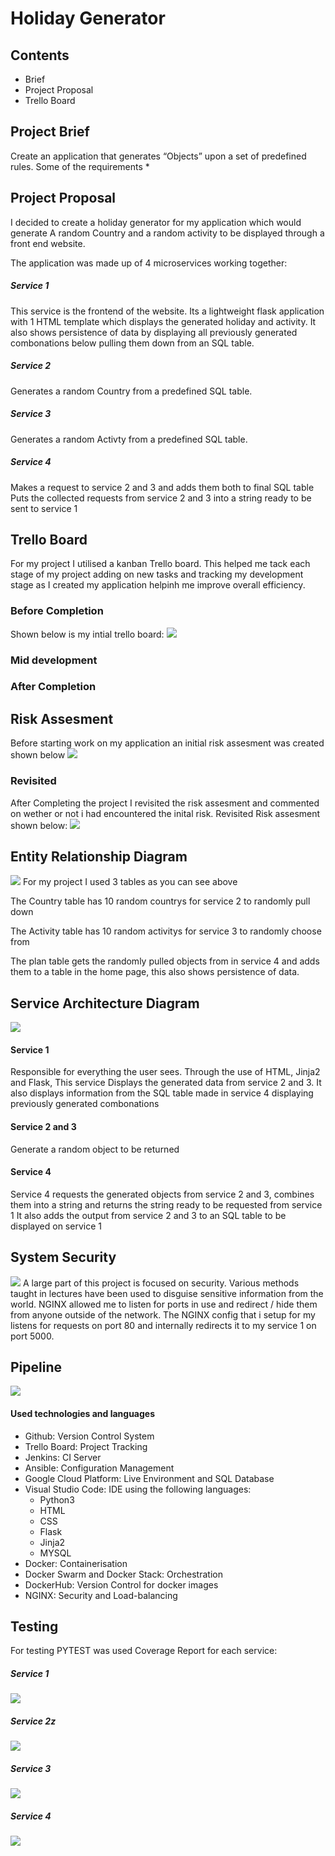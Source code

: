 # Holiday Generator

## Contents
* Brief
* Project Proposal
* Trello Board

## Project Brief
Create an application that generates “Objects” upon a set of predefined rules.
Some of the requirements 
* 

## Project Proposal
I decided to create a holiday generator for my application which would generate A random Country and a random activity to be displayed through a front end website.

The application was made up of 4 microservices working together:
##### Service 1
This service is the frontend of the website. Its a lightweight flask application with 1 HTML template which displays the generated holiday and activity. 
It also shows persistence of data by displaying all previously generated combonations below pulling them down from an SQL table.
##### Service 2
Generates a random Country from a predefined SQL table.
##### Service 3
Generates a random Activty from a predefined SQL table.
##### Service 4
Makes a request to service 2 and 3 and adds them both to final SQL table
Puts the collected requests from service 2 and 3 into a string ready to be sent to service 1

## Trello Board
For my project I utilised a kanban Trello board. This helped me tack each stage of my project adding on new tasks and tracking my development stage as I created my application helpinh me improve overall efficiency.

### Before Completion
Shown below is my intial trello board:
![](images/Trellostart.PNG)

### Mid development

### After Completion

## Risk Assesment
Before starting work on my application an initial risk assesment was created shown below
![](images/RiskA.PNG)

### Revisited
After Completing the project I revisited the risk assesment and commented on wether or not i had encountered the inital risk.
Revisited Risk assesment shown below:
![](images/RiskB.PNG)

## Entity Relationship Diagram
![](images/ERD.png)
For my project I used 3 tables as you can see above

The Country table has 10 random countrys for service 2 to randomly pull down

The Activity table has 10 random activitys for service 3 to randomly choose from

The plan table gets the randomly pulled objects from in service 4 and adds them to a table in the home page, this also shows persistence of data.


## Service Architecture Diagram
![](images/Flow.png)
#### Service 1
Responsible for everything the user sees. Through the use of HTML, Jinja2 and Flask, This service Displays the generated data from service 2 and 3. It also displays information from the SQL table made in service 4 displaying previously generated combonations

#### Service 2 and 3
Generate a random object to be returned

#### Service 4
Service 4 requests the generated objects from service 2 and 3, combines them into a string and returns the string ready to be requested from service 1
It also adds the output from service 2 and 3 to an SQL table to be displayed on service 1

## System Security
![](images/nginx.PNG)
A large part of this project is focused on security. Various methods taught in lectures have been used to disguise sensitive information from the world. NGINX allowed me to listen for ports in use and redirect / hide them from anyone outside of the network.
The NGINX config that i setup for my listens for requests on port 80 and internally redirects it to my service 1 on port 5000.

## Pipeline 
![](images/pipeline.png)
#### Used technologies and languages
* Github: Version Control System
* Trello Board: Project Tracking
* Jenkins: CI Server
* Ansible: Configuration Management
* Google Cloud Platform: Live Environment and SQL Database
* Visual Studio Code: IDE using the following languages:
    * Python3
    * HTML
    * CSS
    * Flask
    * Jinja2
    * MYSQL
* Docker: Containerisation
* Docker Swarm and Docker Stack: Orchestration
* DockerHub: Version Control for docker images
* NGINX: Security and Load-balancing

## Testing
For testing PYTEST was used 
Coverage Report for each service:
##### Service 1
![](service1/test-results/service1results.PNG)
##### Service 2z
![](service2/test-results/service2results.PNG)
##### Service 3
![](service3/test-results/service3results.PNG)
##### Service 4
![](service4/test-results/service4results.PNG)
